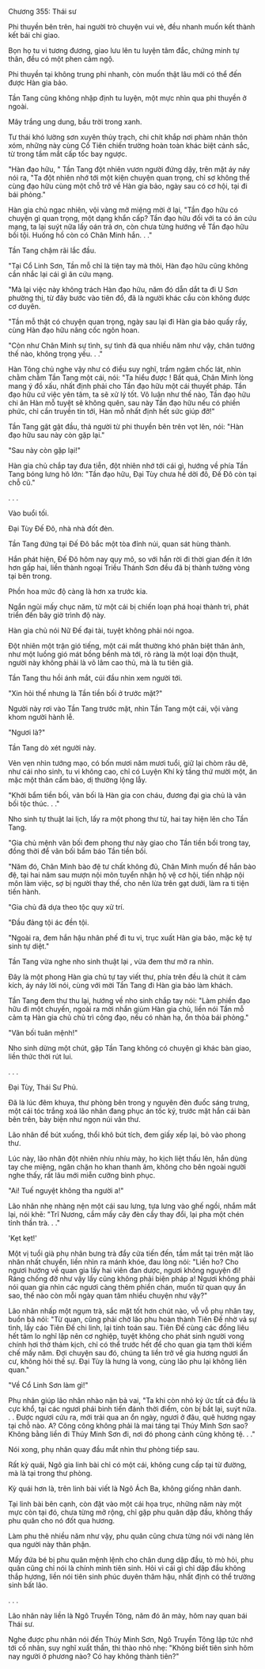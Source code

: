 




Chương 355: Thái sư


Phi thuyền bên trên, hai người trò chuyện vui vẻ, đều nhanh muốn kết thành kết bái chi giao.

Bọn họ tu vi tương đương, giao lưu lên tu luyện tâm đắc, chứng minh tự thân, đều có một phen cảm ngộ.

Phi thuyền tại không trung phi nhanh, còn muốn thật lâu mới có thể đến được Hàn gia bảo.

Tần Tang cũng không nhập định tu luyện, một mực nhìn qua phi thuyền ở ngoài.

Mây trắng ung dung, bầu trời trong xanh.

Tư thái khó lường sơn xuyên thủy trạch, chi chít khắp nơi phàm nhân thôn xóm, những này cùng Cổ Tiên chiến trường hoàn toàn khác biệt cảnh sắc, từ trong tầm mắt cấp tốc bay ngược.

"Hàn đạo hữu, " Tần Tang đột nhiên vươn người đứng dậy, trên mặt áy náy nói ra, "Ta đột nhiên nhớ tới một kiện chuyện quan trọng, chỉ sợ không thể cùng đạo hữu cùng một chỗ trở về Hàn gia bảo, ngày sau có cơ hội, tại đi bái phỏng."

Hàn gia chủ ngạc nhiên, vội vàng mở miệng mời ở lại, "Tần đạo hữu có chuyện gì quan trọng, một dạng khẩn cấp? Tần đạo hữu đối với ta có ân cứu mạng, ta lại suýt nữa lấy oán trả ơn, còn chưa từng hướng về Tần đạo hữu bồi tội. Huống hồ còn có Chân Minh hắn. . ."

Tần Tang chậm rãi lắc đầu.

"Tại Cổ Linh Sơn, Tần mỗ chỉ là tiện tay mà thôi, Hàn đạo hữu cũng không cần nhắc lại cái gì ân cứu mạng.

"Mà lại việc này không trách Hàn đạo hữu, năm đó dẫn dắt ta đi U Sơn phường thị, từ đây bước vào tiên đồ, đã là người khác cầu còn không được cơ duyên.

"Tần mỗ thật có chuyện quan trọng, ngày sau lại đi Hàn gia bảo quấy rầy, cùng Hàn đạo hữu nâng cốc ngôn hoan.

"Còn như Chân Minh sự tình, sự tình đã qua nhiều năm như vậy, chân tướng thế nào, không trọng yếu. . ."

Hàn Tông chủ nghe vậy như có điều suy nghĩ, trầm ngâm chốc lát, nhìn chằm chằm Tần Tang một cái, nói: "Ta hiểu được ! Bất quá, Chân Minh lòng mang ý đồ xấu, nhất định phải cho Tần đạo hữu một cái thuyết pháp. Tần đạo hữu cứ việc yên tâm, ta sẽ xử lý tốt. Vô luận như thế nào, Tần đạo hữu chi ân Hàn mỗ tuyệt sẽ không quên, sau này Tần đạo hữu nếu có phiền phức, chỉ cần truyền tin tới, Hàn mỗ nhất định hết sức giúp đỡ!"

Tần Tang gật gật đầu, thả người từ phi thuyền bên trên vọt lên, nói: "Hàn đạo hữu sau này còn gặp lại."

"Sau này còn gặp lại!"

Hàn gia chủ chắp tay đưa tiễn, đột nhiên nhớ tới cái gì, hướng về phía Tần Tang bóng lưng hô lớn: "Tần đạo hữu, Đại Tùy chưa hề dời đô, Đế Đô còn tại chỗ cũ."

. . .

Vào buổi tối.

Đại Tùy Đế Đô, nhà nhà đốt đèn.

Tần Tang đứng tại Đế Đô bắc một tòa đỉnh núi, quan sát hùng thành.

Hắn phát hiện, Đế Đô hôm nay quy mô, so với hắn rời đi thời gian đến ít lớn hơn gấp hai, liền thành ngoại Triều Thánh Sơn đều đã bị thành tường vòng tại bên trong.

Phồn hoa mức độ càng là hơn xa trước kia.

Ngắn ngủi mấy chục năm, từ một cái bị chiến loạn phá hoại thành trì, phát triển đến bây giờ trình độ này.

Hàn gia chủ nói Nữ Đế đại tài, tuyệt không phải nói ngoa.

Đột nhiên một trận gió tiếng, một cái mắt thường khó phân biệt thân ảnh, như một luồng gió mát bồng bềnh mà tới, rõ ràng là một loại độn thuật, người này không phải là võ lâm cao thủ, mà là tu tiên giả.

Tần Tang thu hồi ánh mắt, cúi đầu nhìn xem người tới.

"Xin hỏi thế nhưng là Tần tiền bối ở trước mặt?"

Người này rơi vào Tần Tang trước mặt, nhìn Tần Tang một cái, vội vàng khom người hành lễ.

"Ngươi là?"

Tần Tang dò xét người này.

Vẻn vẹn nhìn tướng mạo, có bốn mươi năm mươi tuổi, giữ lại chòm râu dê, như cái nho sinh, tu vi không cao, chỉ có Luyện Khí kỳ tầng thứ mười một, ăn mặc một thân cẩm bào, dị thường lộng lẫy.

"Khởi bẩm tiền bối, vãn bối là Hàn gia con cháu, đương đại gia chủ là vãn bối tộc thúc. . ."

Nho sinh tự thuật lai lịch, lấy ra một phong thư từ, hai tay hiện lên cho Tần Tang.

"Gia chủ mệnh vãn bối đem phong thư này giao cho Tần tiền bối trong tay, đồng thời để vãn bối bẩm báo Tần tiền bối.

"Năm đó, Chân Minh bào đệ tư chất không đủ, Chân Minh muốn để hắn bào đệ, tại hai năm sau mượn nội môn tuyển nhận hộ vệ cơ hội, tiến nhập nội môn làm việc, sợ bị người thay thế, cho nên lừa trên gạt dưới, làm ra ti tiện tiến hành.

"Gia chủ đã dựa theo tộc quy xử trí.

"Đầu đảng tội ác đền tội.

"Ngoài ra, đem hắn hậu nhân phế đi tu vi, trục xuất Hàn gia bảo, mặc kệ tự sinh tự diệt."

Tần Tang vừa nghe nho sinh thuật lại , vừa đem thư mở ra nhìn.

Đây là một phong Hàn gia chủ tự tay viết thư, phía trên đều là chút ít cảm kích, áy náy lời nói, cùng với mời Tần Tang đi Hàn gia bảo làm khách.

Tần Tang đem thư thu lại, hướng về nho sinh chắp tay nói: "Làm phiền đạo hữu đi một chuyến, ngoài ra mời nhắn giùm Hàn gia chủ, liền nói Tần mỗ cảm tạ Hàn gia chủ chủ trì công đạo, nếu có nhàn hạ, ổn thỏa bái phỏng."

"Vãn bối tuân mệnh!"

Nho sinh dừng một chút, gặp Tần Tang không có chuyện gì khác bàn giao, liền thức thời rút lui.

. . .

Đại Tùy, Thái Sư Phủ.

Đã là lúc đêm khuya, thư phòng bên trong y nguyên đèn đuốc sáng trưng, một cái tóc trắng xoá lão nhân đang phục án tốc ký, trước mặt hắn cái bàn bên trên, bày biện như ngọn núi văn thư.

Lão nhân để bút xuống, thổi khô bút tích, đem giấy xếp lại, bỏ vào phong thư.

Lúc này, lão nhân đột nhiên nhíu nhíu mày, ho kịch liệt thấu lên, hắn dùng tay che miệng, ngăn chặn ho khan thanh âm, không cho bên ngoài người nghe thấy, rất lâu mới miễn cưỡng bình phục.

"Ai! Tuế nguyệt không tha người a!"

Lão nhân nhẹ nhàng nện một cái sau lưng, tựa lưng vào ghế ngồi, nhắm mắt lại, nói khẽ: "Trĩ Nương, cầm mấy cây đèn cầy thay đổi, lại pha một chén tỉnh thần trà. . ."

'Kẹt kẹt!'

Một vị tuổi già phụ nhân bưng trà đẩy cửa tiến đến, tầm mắt tại trên mặt lão nhân nhất chuyển, liền nhìn ra mánh khóe, đau lòng nói: "Liền ho? Cho ngươi hướng về quan gia lấy hai viên đan dược, ngươi không nguyện đi! Ráng chống đỡ như vậy lấy cũng không phải biện pháp a! Ngươi không phải nói quan gia nhìn các ngươi càng thêm phiền chán, muốn từ quan quy ẩn sao, thế nào còn mỗi ngày quan tâm nhiều chuyện như vậy?"

Lão nhân nhấp một ngụm trà, sắc mặt tốt hơn chút nào, vỗ vỗ phụ nhân tay, buồn bã nói: "Từ quan, cũng phải chờ lão phu hoàn thành Tiên Đế nhờ vả sự tình, lấy cáo Tiên Đế chi linh, lại tính toán sau. Tiên Đế cùng các đồng liêu hết tâm lo nghĩ lập nên cơ nghiệp, tuyệt không cho phát sinh người vong chính hơi thở thảm kịch, chỉ có thể trước hết để cho quan gia tạm thời kiềm chế mấy năm. Đợi chuyện sau đó, chúng ta liền trở về gia hương ngươi ẩn cư, không hỏi thế sự. Đại Tùy là hưng là vong, cùng lão phu lại không liên quan."

"Về Cổ Linh Sơn làm gì!"

Phụ nhân giúp lão nhân nhào nặn bả vai, "Ta khi còn nhỏ ký ức tất cả đều là cực khổ, tại các ngươi phái binh tiến đánh thời điểm, còn bị bắt lại, suýt nữa. . . Được ngươi cứu ra, mới trải qua an ổn ngày, ngươi ở đâu, quê hương ngay tại chỗ nào. A? Công công không phải là mai táng tại Thúy Minh Sơn sao? Không bằng liền đi Thúy Minh Sơn đi, nơi đó phong cảnh cũng không tệ. . ."

Nói xong, phụ nhân quay đầu mắt nhìn thư phòng tiếp sau.

Rất kỳ quái, Ngô gia linh bài chỉ có một cái, không cung cấp tại từ đường, mà là tại trong thư phòng.

Kỳ quái hơn là, trên linh bài viết là Ngô Ách Ba, không giống nhân danh.

Tại linh bài bên cạnh, còn đặt vào một cái họa trục, những năm này một mực còn tại đó, chưa từng mở rộng, chỉ gặp phu quân dập đầu, không thấy phu quân cho nó đốt qua hương.

Làm phu thê nhiều năm như vậy, phu quân cũng chưa từng nói với nàng lên qua người này thân phận.

Mấy đứa bé bị phu quân mệnh lệnh cho chân dung dập đầu, tò mò hỏi, phu quân cũng chỉ nói là chính mình tiên sinh. Hỏi vì cái gì chỉ dập đầu không thắp hương, liền nói tiên sinh phúc duyên thâm hậu, nhất định có thể trường sinh bất lão.

. . .

Lão nhân này liền là Ngô Truyền Tông, năm đó ăn mày, hôm nay quan bái Thái sư.

Nghe được phu nhân nói đến Thúy Minh Sơn, Ngô Truyền Tông lập tức nhớ tới cố nhân, suy nghĩ xuất thần, thì thào nhỏ nhẹ: "Không biết tiên sinh hôm nay người ở phương nào? Có hay không thành tiên?"




